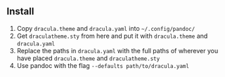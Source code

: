 ## Install

1. Copy `dracula.theme` and `dracula.yaml` into `~/.config/pandoc/`
2. Get `draculatheme.sty` from here and put it with `dracula.theme` and
   `dracula.yaml`
3. Replace the paths in `dracula.yaml` with the full paths of wherever you have
   placed `dracula.theme` and `draculatheme.sty`
4. Use pandoc with the flag `--defaults path/to/dracula.yaml`
